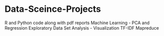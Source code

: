 # Data-Sceince-Projects
R and Python code along with pdf reports
Machine Learning - PCA and Regression
Exploratory Data Set Analysis - Visualization
TF-IDF Mapreduce
